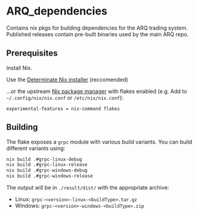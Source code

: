 # ARQ_dependencies
Contains nix pkgs for building dependencies for the ARQ trading system. Published releases contain pre-built binaries used by the main ARQ repo.

## Prerequisites

Install Nix.

Use the [Determinate Nix installer](https://zero-to-nix.com/start/install/) (reccomended)

...or the upstream [Nix package manager](https://nixos.org/download.html) with flakes enabled (e.g. Add to `~/.config/nix/nix.conf` or `/etc/nix/nix.conf`):
  ```
  experimental-features = nix-command flakes
  ```

## Building

The flake exposes a `grpc` module with various build variants. You can build different variants using:

```bash
nix build .#grpc-linux-debug
nix build .#grpc-linux-release
nix build .#grpc-windows-debug
nix build .#grpc-windows-release
```

The output will be in `./result/dist/` with the appropriate archive:
- Linux: `grpc-<version>-linux-<buildType>.tar.gz`
- Windows: `grpc-<version>-windows-<buildType>.zip`